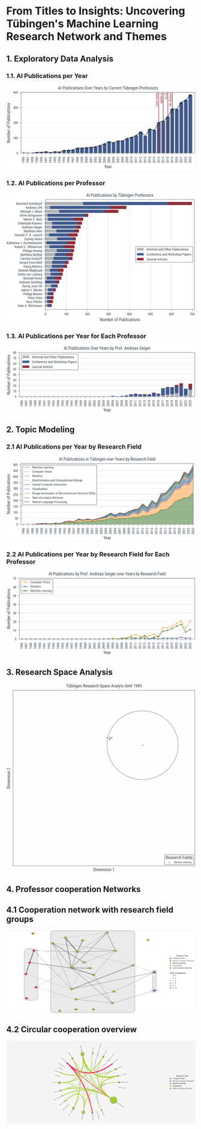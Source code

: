 # From Titles to Insights: Uncovering Tübingen's Machine Learning Research Network and Themes

## 1. Exploratory Data Analysis

### 1.1. AI Publications per Year

![](analysis/plots/publications_per_year.png)

### 1.2. AI Publications per Professor

![](analysis/plots/publications_per_professors.png)

### 1.3. AI Publications per Year for Each Professor

![](analysis/plots/publications_per_professor.gif)

## 2. Topic Modeling

### 2.1 AI Publications per Year by Research Field

![](analysis/plots/publications_per_research_fields.png)

### 2.2 AI Publications per Year by Research Field for Each Professor

![](analysis/plots/publications_per_professor_by_research_field.gif)

## 3. Research Space Analysis

![](analysis/plots/research_space.gif)

## 4. Professor cooperation Networks

## 4.1 Cooperation network with research field groups

![](analysis/plots/prof_group_network.png)

## 4.2 Circular cooperation overview

![](analysis/plots/prof_circle_network.png)
